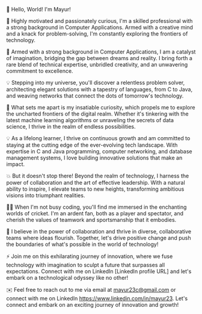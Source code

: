 👋 Hello, World! I'm Mayur!

🚀 Highly motivated and passionately curious, I'm a skilled professional with a strong background in Computer Applications. Armed with a creative mind and a knack for problem-solving, I'm constantly exploring the frontiers of technology.

🌌 Armed with a strong background in Computer Applications, I am a catalyst of imagination, bridging the gap between dreams and reality. I bring forth a rare blend of technical expertise, unbridled creativity, and an unwavering commitment to excellence.

💡 Stepping into my universe, you'll discover a relentless problem solver, architecting elegant solutions with a tapestry of languages, from C to Java, and weaving networks that connect the dots of tomorrow's technology.

🌟 What sets me apart is my insatiable curiosity, which propels me to explore the uncharted frontiers of the digital realm. Whether it's tinkering with the latest machine learning algorithms or unraveling the secrets of data science, I thrive in the realm of endless possibilities.

💡 As a lifelong learner, I thrive on continuous growth and am committed to staying at the cutting edge of the ever-evolving tech landscape. With expertise in C and Java programming, computer networking, and database management systems, I love building innovative solutions that make an impact.

💥 But it doesn't stop there! Beyond the realm of technology, I harness the power of collaboration and the art of effective leadership. With a natural ability to inspire, I elevate teams to new heights, transforming ambitious visions into triumphant realities.

👨‍💻 When I'm not busy coding, you'll find me immersed in the enchanting worlds of cricket. I'm an ardent fan, both as a player and spectator, and cherish the values of teamwork and sportsmanship that it embodies.

🤝 I believe in the power of collaboration and thrive in diverse, collaborative teams where ideas flourish. Together, let's drive positive change and push the boundaries of what's possible in the world of technology!

⚡️ Join me on this exhilarating journey of innovation, where we fuse technology with imagination to sculpt a future that surpasses all expectations. Connect with me on LinkedIn [LinkedIn profile URL] and let's embark on a technological odyssey like no other!

✉️ Feel free to reach out to me via email at mayur23c@gmail.com or connect with me on LinkedIn https://www.linkedin.com/in/mayur23. Let's connect and embark on an exciting journey of innovation and growth!

<!--
**MayurMadhav/MayurMadhav** is a ✨ _special_ ✨ repository because its `README.md` (this file) appears on your GitHub profile.

Here are some ideas to get you started:

- 🔭 I’m currently working on ...
- 🌱 I’m currently learning ...
- 👯 I’m looking to collaborate on ...
- 🤔 I’m looking for help with ...
- 💬 Ask me about ...
- 📫 How to reach me: ...
- 😄 Pronouns: ...
- ⚡ Fun fact: ...
-->
